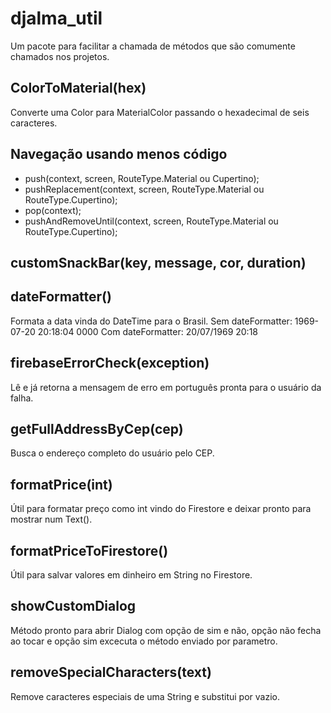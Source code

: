 # djalma_util

Um pacote para facilitar a chamada de métodos que são comumente chamados nos projetos.

## ColorToMaterial(hex)

Converte uma Color para MaterialColor passando o hexadecimal de seis caracteres.


## Navegação usando menos código

- push(context, screen, RouteType.Material ou Cupertino);
- pushReplacement(context, screen, RouteType.Material ou RouteType.Cupertino);
- pop(context);
- pushAndRemoveUntil(context, screen, RouteType.Material ou RouteType.Cupertino);


## customSnackBar(key, message, cor, duration)


## dateFormatter()

Formata a data vinda do DateTime para o Brasil.
Sem dateFormatter: 1969-07-20 20:18:04 0000
Com dateFormatter: 20/07/1969 20:18


## firebaseErrorCheck(exception)

Lê e já retorna a mensagem de erro em português pronta para o usuário da falha.


## getFullAddressByCep(cep)

Busca o endereço completo do usuário pelo CEP.


## formatPrice(int)

Útil para formatar preço como int vindo do Firestore e deixar pronto para mostrar num Text().

## formatPriceToFirestore()

Útil para salvar valores em dinheiro em String no Firestore.


## showCustomDialog

Método pronto para abrir Dialog com opção de sim e não, opção não fecha ao tocar e opção sim excecuta
o método enviado por parametro.


## removeSpecialCharacters(text)

Remove caracteres especiais de uma String e substitui por vazio.



